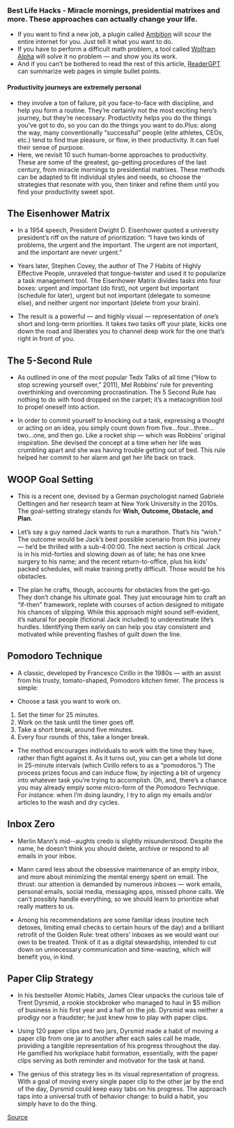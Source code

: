 ### Best Life Hacks - Miracle mornings, presidential matrixes and more. These approaches can actually change your life.

- If you want to find a new job, a plugin called [Ambition](https://microsoftedge.microsoft.com/addons/detail/ambition-chatgpt-for-job/dmhmkckoachhkiicfhcoigkpkjpahbhg?hl=en-US) will scour the entire internet for you. Just tell it what you want to do. 
- If you have to perform a difficult math problem, a tool called [Wolfram Alpha](https://www.wolfram.com/wolfram-plugin-chatgpt/) will solve it no problem — and show you its work. 
- And if you can’t be bothered to read the rest of this article, [ReaderGPT](https://chrome.google.com/webstore/detail/readergpt-chatgpt-based-w/ohgodjgnfedgikkgcjdkomkadbfedcjd/related) can summarize web pages in simple bullet points.

#### Productivity journeys are extremely personal 
- they involve a ton of failure, pit you face-to-face with discipline, and help you form a routine. They’re certainly not the most exciting hero’s journey, but they’re necessary. Productivity helps you do the things you’ve got to do, so you can do the things you want to do.Plus: along the way, many conventionally “successful” people (elite athletes, CEOs, etc.) tend to find true pleasure, or flow, in their productivity. It can fuel their sense of purpose. 
- Here, we revisit 10 such human-borne approaches to productivity. These are some of the greatest, go-getting procedures of the last century, from miracle mornings to presidential matrixes. These methods can be adapted to fit individual styles and needs, so choose the strategies that resonate with you, then tinker and refine them until you find your productivity sweet spot.

## The Eisenhower Matrix
- In a 1954 speech, President Dwight D. Eisenhower quoted a university president’s riff on the nature of prioritization: “I have two kinds of problems, the urgent and the important. The urgent are not important, and the important are never urgent.” 

- Years later, Stephen Covey, the author of The 7 Habits of Highly Effective People, unraveled that tongue-twister and used it to popularize a task management tool. The Eisenhower Matrix divides tasks into four boxes: urgent and important (do first), not urgent but important (schedule for later), urgent but not important (delegate to someone else), and neither urgent nor important (delete from your brain).
- The result is a powerful — and highly visual — representation of one’s short and long-term priorities. It takes two tasks off your plate, kicks one down the road and liberates you to channel deep work for the one that’s right in front of you.

## The 5-Second Rule
- As outlined in one of the most popular Tedx Talks of all time (“How to stop screwing yourself over,” 2011), Mel Robbins’ rule for preventing overthinking and overcoming procrastination. The 5 Second Rule has nothing to do with food dropped on the carpet; it’s a metacognition tool to propel oneself into action.

- In order to commit yourself to knocking out a task, expressing a thought or acting on an idea, you simply count down from five…four…three…two…one, and then go. Like a rocket ship — which was Robbins’ original inspiration. She devised the concept at a time when her life was crumbling apart and she was having trouble getting out of bed. This rule helped her commit to her alarm and get her life back on track.

## WOOP Goal Setting
- This is a recent one, devised by a German psychologist named Gabriele Oettingen and her research team at New York University in the 2010s. The goal-setting strategy stands for **Wish, Outcome, Obstacle, and Plan.**

- Let’s say a guy named Jack wants to run a marathon. That’s his “wish.” The outcome would be Jack’s best possible scenario from this journey — he’d be thrilled with a sub-4:00:00. The next section is critical. Jack is in his mid-forties and slowing down as of late; he has one knee surgery to his name; and the recent return-to-office, plus his kids’ packed schedules, will make training pretty difficult. Those would be his obstacles.
- The plan he crafts, though, accounts for obstacles from the get-go. They don’t change his ultimate goal. They just encourage him to craft an “if-then” framework, replete with courses of action designed to mitigate his chances of slipping. While this approach might sound self-evident, it’s natural for people (fictional Jack included) to underestimate life’s hurdles. Identifying them early on can help you stay consistent and motivated while preventing flashes of guilt down the line.

## Pomodoro Technique
- A classic, developed by Francesco Cirillo in the 1980s — with an assist from his trusty, tomato-shaped, Pomodoro kitchen timer. The process is simple:

- Choose a task you want to work on.
1. Set the timer for 25 minutes.
2. Work on the task until the timer goes off.
3. Take a short break, around five minutes.
4. Every four rounds of this, take a longer break.

- The method encourages individuals to work with the time they have, rather than fight against it. As it turns out, you can get a whole lot done in 25-minute intervals (which Cirillo refers to as a “pomodoros.”) The process prizes focus and can induce flow, by injecting a bit of urgency into whatever task you’re trying to accomplish. Oh, and, there’s a chance you may already emply some micro-form of the Pomodoro Technique. For instance: when I’m doing laundry, I try to align my emails and/or articles to the wash and dry cycles.

## Inbox Zero
- Merlin Mann’s mid--aughts credo is slightly misunderstood. Despite the name, he doesn’t think you should delete, archive or respond to all emails in your inbox.

- Mann cared less about the obsessive maintenance of an empty inbox, and more about minimizing the mental energy spent on email. The thrust: our attention is demanded by numerous inboxes — work emails, personal emails, social media, messaging apps, missed phone calls. We can’t possibly handle everything, so we should learn to prioritize what really matters to us.
- Among his recommendations are some familiar ideas (routine tech detoxes, limiting email checks to certain hours of the day) and a brilliant retrofit of the Golden Rule: treat others’ inboxes as we would want our own to be treated. Think of it as a digital stewardship, intended to cut down on unnecessary communication and time-wasting, which will benefit you, in kind.

## Paper Clip Strategy
- In his bestseller Atomic Habits, James Clear unpacks the curious tale of Trent Dyrsmid, a rookie stockbroker who managed to haul in $5 million of business in his first year and a half on the job. Dyrsmid was neither a prodigy nor a fraudster; he just knew how to play with paper clips.

- Using 120 paper clips and two jars, Dyrsmid made a habit of moving a paper clip from one jar to another after each sales call he made, providing a tangible representation of his progress throughout the day. He gamified his workplace habit formation, essentially, with the paper clips serving as both reminder and motivator for the task at hand.
- The genius of this strategy lies in its visual representation of progress. With a goal of moving every single paper clip to the other jar by the end of the day, Dyrsmid could keep easy tabs on his progress. The approach taps into a universal truth of behavior change: to build a habit, you simply have to do the thing.



[Source](https://www.insidehook.com/article/health-and-fitness/best-life-hacks-last-100-years)
